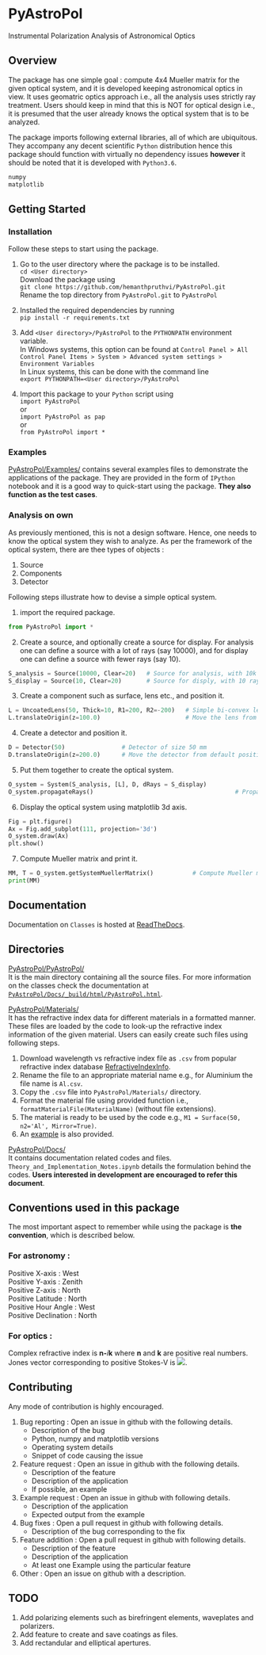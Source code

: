 # PyAstroPol
Instrumental Polarization Analysis of Astronomical Optics

## Overview
The package has one simple goal : compute 4x4 Mueller matrix for the given optical system, and it is developed keeping astronomical optics in view.
It uses geomatric optics approach i.e., all the analysis uses strictly ray treatment. Users should keep in mind that this is NOT for optical design i.e., it is presumed that the user already knows the optical system that is to be analyzed.

The package imports following external libraries, all of which are ubiquitous. They accompany any decent scientific `Python` distribution hence this package should function with virtually no dependency issues __however__ it should be noted that it is developed with `Python3.6`.
```python
numpy
matplotlib
```

## Getting Started

### Installation

Follow these steps to start using the package.

1. Go to the user directory where the package is to be installed.  
`cd <User directory>`   
Download the package using    
`git clone https://github.com/hemanthpruthvi/PyAstroPol.git`  
Rename the top directory from `PyAstroPol.git` to `PyAstroPol`

2. Installed the required dependencies by running  
`pip install -r requirements.txt`

3. Add `<User directory>/PyAstroPol` to the `PYTHONPATH` environment variable.  
In Windows systems, this option can be found at `Control Panel > All Control Panel Items > System > Advanced system settings > Environment Variables`   
In Linux systems, this can be done with the command line  
`export PYTHONPATH=<User directory>/PyAstroPol`

4. Import this package to your `Python` script using   
`import PyAstroPol`  
or  
`import PyAstroPol as pap`  
or   
`from PyAstroPol import *`
### Examples

[PyAstroPol/Examples/](https://github.com/hemanthpruthvi/PyAstroPol/tree/master/Examples) contains several examples files to demonstrate the applications of the package. They are provided in the form of `IPython` notebook and it is a good way to quick-start using the package. __They also function as the test cases__. 

### Analysis on own

As previously mentioned, this is not a design software. Hence, one needs to know the optical system they wish to analyze. As per the framework of the optical system, there are thee types of objects :
1. Source  
2. Components  
3. Detector   

Following steps illustrate how to devise a simple optical system.  
1. import the required package.
```python
from PyAstroPol import * 
```  
2. Create a source, and optionally create a source for display. For analysis one can define a source with a lot of rays (say 10000), and for display one can define a source with fewer rays (say 10).  
```python
S_analysis = Source(10000, Clear=20)   # Source for analysis, with 10k rays and 20 mm size
S_display = Source(10, Clear=20)       # Source for disply, with 10 rays and 20 mm size
```  
3. Create a component such as surface, lens etc., and position it. 
```python
L = UncoatedLens(50, Thick=10, R1=200, R2=-200)   # Simple bi-convex lens of 50 mm size
L.translateOrigin(z=100.0)                        # Move the lens from default position (origin)
```  
4. Create a detector and position it.
```python
D = Detector(50)                # Detector of size 50 mm
D.translateOrigin(z=200.0)      # Move the detector from default position (origin)
```  
5. Put them together to create the optical system.
```python
O_system = System(S_analysis, [L], D, dRays = S_display)
O_system.propagateRays()                                        # Propagate rays in the optical system
```  
6. Display the optical system using matplotlib 3d axis.
```python
Fig = plt.figure()
Ax = Fig.add_subplot(111, projection='3d')
O_system.draw(Ax)
plt.show()
```  
7. Compute Mueller matrix and print it.
```python
MM, T = O_system.getSystemMuellerMatrix()           # Compute Mueller matrix for the system
print(MM)
``` 
## Documentation

Documentation on `Classes` is hosted at [ReadTheDocs](https://pyastropol.readthedocs.io/en/latest/).

## Directories

[PyAstroPol/PyAstroPol/](https://github.com/hemanthpruthvi/PyAstroPol/tree/master/PyAstroPol)  
It is the main directory containing all the source files. For more information on the classes check the documentation at [`PyAstroPol/Docs/_build/html/PyAstroPol.html`](https://github.com/hemanthpruthvi/PyAstroPol/blob/master/Docs/_build/html/PyAstroPol.html).

[PyAstroPol/Materials/](https://github.com/hemanthpruthvi/PyAstroPol/tree/master/Materials)  
It has the refractive index data for different materials in a formatted manner. These files are loaded by the code to look-up the refractive index information of the given material. Users can easily create such files using following steps.
1. Download wavelength vs refractive index file as `.csv` from popular refractive index database [RefractiveIndexInfo](https://refractiveindex.info/).
2. Rename the file to an appropriate material name e.g., for Aluminium the file name is `Al.csv`.
3. Copy the `.csv` file into `PyAstroPol/Materials/` directory.
4. Format the material file using provided function i.e., `formatMaterialFile(MaterialName)` (without file extensions).
5. The material is ready to be used by the code e.g., `M1 = Surface(50, n2='Al', Mirror=True)`.
6. An [example](https://github.com/hemanthpruthvi/PyAstroPol/blob/master/Examples/09_FormatMaterialFile.ipynb) is also provided.

[PyAstroPol/Docs/](https://github.com/hemanthpruthvi/PyAstroPol/tree/master/Docs)  
It contains documentation related codes and files.
`Theory_and_Implementation_Notes.ipynb` details the formulation behind the codes. __Users interested in development are encouraged to refer this document__.

## Conventions used in this package  
The most important aspect to remember while using the package is __the convention__, which is described below. 
### For astronomy : 
Positive X-axis : West  
Positive Y-axis : Zenith  
Positive Z-axis : North  
Positive Latitude : North  
Positive Hour Angle : West  
Positive Declination : North  
### For optics : 
Complex refractive index is __n-__*i*__k__ where __n__ and __k__ are positive real numbers.    
Jones vector corresponding to positive Stokes-V is <img src="https://render.githubusercontent.com/render/math?math=\frac{1}{\sqrt 2} \begin{bmatrix} 1 \\ -i \end{bmatrix}">.

## Contributing
Any mode of contribution is highly encouraged.
1. Bug reporting : Open an issue in github with the following details.
    - Description of the bug
    - Python, numpy and matplotlib versions
    - Operating system details
    - Snippet of code causing the issue
2. Feature request : Open an issue in github with the following details.
    - Description of the feature
    - Description of the application
    - If possible, an example
3. Example request : Open an issue in github with following details.
    - Description of the application
    - Expected output from the example
4. Bug fixes : Open a pull request in github with following details.
    - Description of the bug corresponding to the fix
5. Feature addition : Open a pull request in github with following details.
    - Description of the feature
    - Description of the application
    - At least one Example using the particular feature
6. Other : Open an issue on github with a description.
## TODO
1. Add polarizing elements such as birefringent elements, waveplates and polarizers.
2. Add feature to create and save coatings as files.
3. Add rectandular and elliptical apertures.